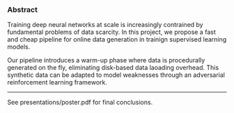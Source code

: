 ### Abstract 

Training deep neural networks at scale is increasingly contrained by fundamental problems of data scarcity. In this project, we propose a fast and cheap pipeline for online data generation in trainign supervised learning models. 

Our pipeline introduces a warm-up phase where data is procedurally generated on the fly, eliminating disk-based data laoading overhead. This synthetic data can be adapted to model weaknesses through an adversarial reinforcement learning framework.

---

See presentations/poster.pdf for final conclusions.
